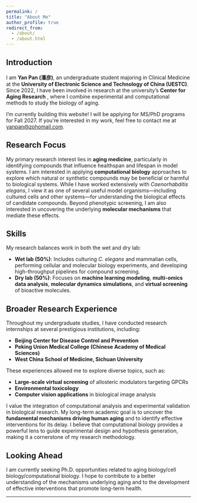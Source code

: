 ```yaml
---
permalink: /
title: "About Me"
author_profile: true
redirect_from: 
  - /about/
  - /about.html
---
```


## Introduction

I am **Yan Pan (潘彦)**, an undergraduate student majoring in Clinical Medicine at the **University of Electronic Science and Technology of China (UESTC)**. Since 2022, I have been involved in research at the university’s **Center for Aging Research** , where I combine experimental and computational methods to study the biology of aging.

I’m currently building this website! I will be applying for MS/PhD programs for Fall 2027. If you're interested in my work, feel free to contact me at yanpan@zohomail.com.

## Research Focus

My primary research interest lies in **aging medicine**, particularly in identifying compounds that influence healthspan and lifespan in model systems. I am interested in applying **computational biology** approaches to explore which natural or synthetic compounds may be beneficial or harmful to biological systems. While I have worked extensively with _Caenorhabditis elegans_, I view it as one of several useful model organisms—including cultured cells and other systems—for understanding the biological effects of candidate compounds. Beyond phenotypic screening, I am also interested in uncovering the underlying **molecular mechanisms** that mediate these effects.

## Skills

My research balances work in both the wet and dry lab:
- **Wet lab (50%)**: Includes culturing _C. elegans_ and mammalian cells, performing cellular and molecular biology experiments, and developing high-throughput pipelines for compound screening.
- **Dry lab (50%)**: Focuses on **machine learning modeling**, **multi-omics data analysis**, **molecular dynamics simulations**, and **virtual screening** of bioactive molecules.

## Broader Research Experience

Throughout my undergraduate studies, I have conducted research internships at several prestigious institutions, including:
- **Beijing Center for Disease Control and Prevention**
- **Peking Union Medical College (Chinese Academy of Medical Sciences)**
- **West China School of Medicine, Sichuan University**

These experiences allowed me to explore diverse topics, such as:

- **Large-scale virtual screening** of allosteric modulators targeting GPCRs
- **Environmental toxicology**
- **Computer vision applications** in biological image analysis

I value the integration of computational analysis and experimental validation in biological research. My long-term academic goal is to uncover the **fundamental mechanisms driving human aging** and to identify effective interventions for its delay. I believe that computational biology provides a powerful lens to guide experimental design and hypothesis generation, making it a cornerstone of my research methodology.

## Looking Ahead

I am currently seeking Ph.D. opportunities related to aging biology/cell biology/computational biology. I hope to contribute to a better understanding of the mechanisms underlying aging and to the development of effective interventions that promote long-term health.

---
